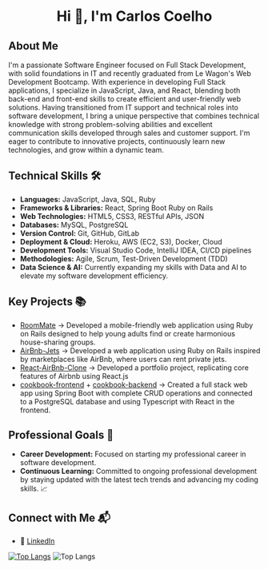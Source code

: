 <h1 align="center">Hi 👋, I'm Carlos Coelho</h1>

## About Me
I'm a passionate Software Engineer focused on Full Stack Development, with solid foundations in IT and recently graduated from Le Wagon's Web Development Bootcamp. With experience in developing Full Stack applications, I specialize in JavaScript, Java, and React, blending both back-end and front-end skills to create efficient and user-friendly web solutions.
Having transitioned from IT support and technical roles into software development, I bring a unique perspective that combines technical knowledge with strong problem-solving abilities and excellent communication skills developed through sales and customer support. I'm eager to contribute to innovative projects, continuously learn new technologies, and grow within a dynamic team.

## Technical Skills 🛠️
- **Languages:** JavaScript, Java, SQL, Ruby
- **Frameworks & Libraries:** React, Spring Boot Ruby on Rails
- **Web Technologies:** HTML5, CSS3, RESTful APIs, JSON
- **Databases:** MySQL, PostgreSQL
- **Version Control:** Git, GitHub, GitLab
- **Deployment & Cloud:** Heroku, AWS (EC2, S3), Docker, Cloud
- **Development Tools:** Visual Studio Code, IntelliJ IDEA, CI/CD pipelines
- **Methodologies:** Agile, Scrum, Test-Driven Development (TDD)
- **Data Science & AI:** Currently expanding my skills with Data and AI to elevate my software development efficiency.

## Key Projects 📚
- [RoomMate](https://github.com/Cauxi/Room-Mate) -> Developed a mobile-friendly web application using Ruby on Rails designed to help young adults find or create harmonious house-sharing groups.
- [AirBnb-Jets](https://github.com/Cauxi/AirBnb-Jets) -> Developed a web application using Ruby on Rails inspired by marketplaces like AirBnb, where users can rent private jets.
- [React-AirBnb-Clone](https://github.com/Cauxi/react-airbnb-clone) -> Developed a portfolio project, replicating core features of Airbnb using React.js
- [cookbook-frontend](https://github.com/Cauxi/cookbook-frontend) + [cookbook-backend](https://github.com/Cauxi/cookbook-backend) -> Created a full stack web app using Spring Boot with complete CRUD operations and connected to a PostgreSQL database and using Typescript with React in the frontend.

## Professional Goals 🚀
- **Career Development:** Focused on starting my professional career in software development.
- **Continuous Learning:** Committed to ongoing professional development by staying updated with the latest tech trends and advancing my coding skills. 📈

## Connect with Me 📬
- 🔗 [LinkedIn](https://www.linkedin.com/in/cauxi/)

[![Top Langs](https://github-readme-stats.vercel.app/api/top-langs/?username=Cauxi)](https://github.com/Cauxi/github-readme-stats)
![Top Langs](https://github-readme-stats.vercel.app/api/top-langs/?username=anuraghazra&layout=compact)
